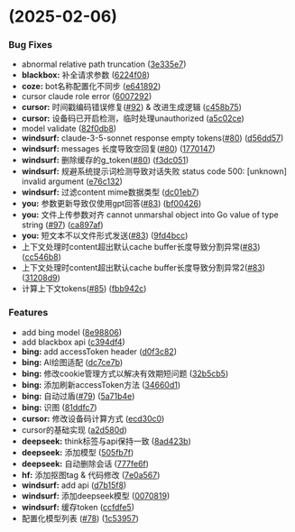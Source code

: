 #  (2025-02-06)


### Bug Fixes

* abnormal relative path truncation ([3e335e7](https://github.com/bincooo/chatgpt-adapter/commit/3e335e7a09fbf320844557a3897e42296d58922c))
* **blackbox:** 补全请求参数 ([6224f08](https://github.com/bincooo/chatgpt-adapter/commit/6224f083def56166777e10997c8f64dc075c8f53))
* **coze:** bot名称配置化不同步 ([e641892](https://github.com/bincooo/chatgpt-adapter/commit/e6418929b62c88809840671dedf1ff7ff7a89856))
* cursor claude role error ([6007292](https://github.com/bincooo/chatgpt-adapter/commit/600729220a2aae4efde6367012fc55b2aa1e1b22))
* **cursor:** 时间戳编码错误修复([#92](https://github.com/bincooo/chatgpt-adapter/issues/92)) & 改进生成逻辑 ([c458b75](https://github.com/bincooo/chatgpt-adapter/commit/c458b759f6385d893a8fa9fe00cbe1f9ea642529))
* **cursor:** 设备码已开启检测，临时处理unauthorized ([a5c02ce](https://github.com/bincooo/chatgpt-adapter/commit/a5c02ceb1b5b1427892cd2ca42d13740c47f9316))
* model validate ([82f0db8](https://github.com/bincooo/chatgpt-adapter/commit/82f0db82ca9d5b96bc6ce25053f95176e5a8b47b))
* **windsurf:** claude-3-5-sonnet response empty tokens([#80](https://github.com/bincooo/chatgpt-adapter/issues/80)) ([d56dd57](https://github.com/bincooo/chatgpt-adapter/commit/d56dd576b23ee3413272432888494751cf356eda))
* **windsurf:** messages 长度导致空回复([#80](https://github.com/bincooo/chatgpt-adapter/issues/80)) ([1770147](https://github.com/bincooo/chatgpt-adapter/commit/1770147b9a826626cf0381e3428ad479c30663db))
* **windsurf:** 删除缓存的g_token([#80](https://github.com/bincooo/chatgpt-adapter/issues/80)) ([f3dc051](https://github.com/bincooo/chatgpt-adapter/commit/f3dc051cc3952153c4eab3afae85b60d56ae3b69))
* **windsurf:** 规避系统提示词检测导致对话失败 status code 500: [unknown] invalid argument ([e76c132](https://github.com/bincooo/chatgpt-adapter/commit/e76c132e41a19842a85ed761a9c3a91bffe4112d))
* **windsurf:** 过滤content mime数据类型 ([dc01eb7](https://github.com/bincooo/chatgpt-adapter/commit/dc01eb7d825659fb323300b3e9e2d9518b7405d1))
* **you:** 参数更新导致仅使用gpt回答([#83](https://github.com/bincooo/chatgpt-adapter/issues/83)) ([bf00426](https://github.com/bincooo/chatgpt-adapter/commit/bf0042643c3e360346903ee29bc7434a340083e4))
* **you:** 文件上传参数对齐 cannot unmarshal object into Go value of type string ([#97](https://github.com/bincooo/chatgpt-adapter/issues/97)) ([ca897af](https://github.com/bincooo/chatgpt-adapter/commit/ca897af947ffa2b6bfebe2d72a2b96201cd152d6))
* **you:** 短文本不以文件形式发送([#83](https://github.com/bincooo/chatgpt-adapter/issues/83)) ([9fd4bcc](https://github.com/bincooo/chatgpt-adapter/commit/9fd4bcc0e1f71a76c7e9c7e8d41d25cce2a6fcfe))
* 上下文处理时content超出默认cache buffer长度导致分割异常([#83](https://github.com/bincooo/chatgpt-adapter/issues/83)) ([cc546b8](https://github.com/bincooo/chatgpt-adapter/commit/cc546b8c90d5644f926be4b18a8ceb41e11afde0))
* 上下文处理时content超出默认cache buffer长度导致分割异常2([#83](https://github.com/bincooo/chatgpt-adapter/issues/83)) ([31208d9](https://github.com/bincooo/chatgpt-adapter/commit/31208d9222df1172f6723779a79a5ca0ad4333bc))
* 计算上下文tokens([#85](https://github.com/bincooo/chatgpt-adapter/issues/85)) ([fbb942c](https://github.com/bincooo/chatgpt-adapter/commit/fbb942cb28334b373c304d7e5ae3229ab0c01ca7))


### Features

* add bing model ([8e98806](https://github.com/bincooo/chatgpt-adapter/commit/8e9880669783a2ea869c1a1141dd910f2d02ad3d))
* add blackbox api ([c394df4](https://github.com/bincooo/chatgpt-adapter/commit/c394df48c5aa457d71aa7f7a9863d4b99a660a4a))
* **bing:** add accessToken header ([d0f3c82](https://github.com/bincooo/chatgpt-adapter/commit/d0f3c82d88e87e9f82b0a5f176d29e90878f66aa))
* **bing:** AI绘图适配 ([dc7ce7b](https://github.com/bincooo/chatgpt-adapter/commit/dc7ce7b6cd06c71a1c82a971e0d1a97551328560))
* **bing:** 修改cookie管理方式以解决有效期短问题 ([32b5cb5](https://github.com/bincooo/chatgpt-adapter/commit/32b5cb587b7b0a239aed6c7563bc0dd66bedf3e1))
* **bing:** 添加刷新accessToken方法 ([34660d1](https://github.com/bincooo/chatgpt-adapter/commit/34660d1d76c88ce881f69c55b531b428b083c524))
* **bing:** 自动过盾([#79](https://github.com/bincooo/chatgpt-adapter/issues/79)) ([5a71b4e](https://github.com/bincooo/chatgpt-adapter/commit/5a71b4e4aac8e5938efb2dafbc82dde2292a93cc))
* **bing:** 识图 ([81ddfc7](https://github.com/bincooo/chatgpt-adapter/commit/81ddfc7d06e237a67307f8100dd9ef5a27b9dc7c))
* **cursor:** 修改设备码计算方式 ([ecd30c0](https://github.com/bincooo/chatgpt-adapter/commit/ecd30c0ca39d5f296a745159e003122963725f59))
* cursor的基础实现 ([a2d580d](https://github.com/bincooo/chatgpt-adapter/commit/a2d580dbf5610b07fbecb4e5cb69ee43ac7b3d62))
* **deepseek:** think标签与api保持一致 ([8ad423b](https://github.com/bincooo/chatgpt-adapter/commit/8ad423bce314f74f706f7ddd52e3f8be161cdacd))
* **deepseek:** 添加模型 ([505fb7f](https://github.com/bincooo/chatgpt-adapter/commit/505fb7fd73c5fa51b215daf9e344c365b53f1478))
* **deepseek:** 自动删除会话 ([777fe6f](https://github.com/bincooo/chatgpt-adapter/commit/777fe6fae3547692ee43d7302acedb1c97fd2eed))
* **hf:** 添加抠图tag & 代码修改 ([7e0a567](https://github.com/bincooo/chatgpt-adapter/commit/7e0a5672627824349e008f72541eacc41f0d23f5))
* **windsurf:** add api ([d7b15f8](https://github.com/bincooo/chatgpt-adapter/commit/d7b15f843833009a1b91138a534986c5fcdf3890))
* **windsurf:** 添加deepseek模型 ([0070819](https://github.com/bincooo/chatgpt-adapter/commit/0070819ae7a1da0dca7a3ad5adfb9a711e49f9c7))
* **windsurf:** 缓存token ([ccfdfe5](https://github.com/bincooo/chatgpt-adapter/commit/ccfdfe542288c05611b2eabd11505a94bc9fe845))
* 配置化模型列表 ([#78](https://github.com/bincooo/chatgpt-adapter/issues/78)) ([1c53957](https://github.com/bincooo/chatgpt-adapter/commit/1c5395751148956a3123eba6d06792c36f3899e3))



